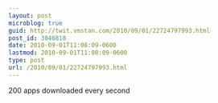 ```yaml
---
layout: post
microblog: true
guid: http://twit.vmstan.com/2010/09/01/22724797993.html
post_id: 3046818
date: 2010-09-01T11:08:09-0600
lastmod: 2010-09-01T11:08:09-0600
type: post
url: /2010/09/01/22724797993.html
---
```

200 apps downloaded every second

